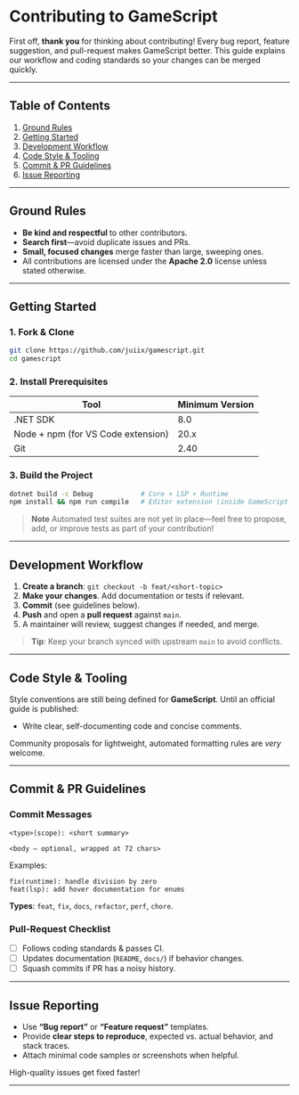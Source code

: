 # Contributing to GameScript

First off, **thank you** for thinking about contributing! Every bug report, feature suggestion, and pull-request makes GameScript better. This guide explains our workflow and coding standards so your changes can be merged quickly.

---

## Table of Contents

1. [Ground Rules](#ground-rules)  
2. [Getting Started](#getting-started)  
3. [Development Workflow](#development-workflow)  
4. [Code Style & Tooling](#code-style--tooling)  
5. [Commit & PR Guidelines](#commit--pr-guidelines)  
6. [Issue Reporting](#issue-reporting)  

---

## Ground Rules

- **Be kind and respectful** to other contributors.  
- **Search first**—avoid duplicate issues and PRs.  
- **Small, focused changes** merge faster than large, sweeping ones.  
- All contributions are licensed under the **Apache 2.0** license unless stated otherwise.

---

## Getting Started

### 1. Fork & Clone

```bash
git clone https://github.com/juiix/gamescript.git
cd gamescript
````

### 2. Install Prerequisites

| Tool                               | Minimum Version |
| ---------------------------------- | --------------- |
| .NET SDK                           | 8.0             |
| Node + npm (for VS Code extension) | 20.x            |
| Git                                | 2.40            |

### 3. Build the Project

```bash
dotnet build -c Debug            # Core + LSP + Runtime
npm install && npm run compile   # Editor extension (inside GameScript.Editor)
```

> **Note**
> Automated test suites are not yet in place—feel free to propose, add, or improve tests as part of your contribution!

---

## Development Workflow

1. **Create a branch**: `git checkout -b feat/<short-topic>`
1. **Make your changes**. Add documentation or tests if relevant.
1. **Commit** (see guidelines below).
1. **Push** and open a **pull request** against `main`.
1. A maintainer will review, suggest changes if needed, and merge.

> **Tip**: Keep your branch synced with upstream `main` to avoid conflicts.

---

## Code Style & Tooling

Style conventions are still being defined for **GameScript**. Until an official guide is published:

* Write clear, self-documenting code and concise comments.

Community proposals for lightweight, automated formatting rules are *very* welcome.

---

## Commit & PR Guidelines

### Commit Messages

```
<type>(scope): <short summary>

<body – optional, wrapped at 72 chars>
```

Examples:

```
fix(runtime): handle division by zero
feat(lsp): add hover documentation for enums
```

**Types**: `feat`, `fix`, `docs`, `refactor`, `perf`, `chore`.

### Pull-Request Checklist

* [ ] Follows coding standards & passes CI.
* [ ] Updates documentation (`README`, `docs/`) if behavior changes.
* [ ] Squash commits if PR has a noisy history.

---

## Issue Reporting

* Use **“Bug report”** or **“Feature request”** templates.
* Provide **clear steps to reproduce**, expected vs. actual behavior, and stack traces.
* Attach minimal code samples or screenshots when helpful.

High-quality issues get fixed faster!

---